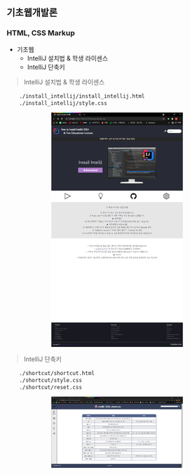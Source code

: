 ## 기초웹개발론

### HTML, CSS Markup

-   기초웹
    -   IntelliJ 설치법 & 학생 라이센스
    -   IntelliJ 단축키

> IntelliJ 설치법 & 학생 라이센스

```
    ./install_intellij/install_intellij.html
    ./install_intellij/style.css
```

<center> <img src="./img/install_intellij.png" width="300"> </center>

> IntelliJ 단축키

```
    ./shortcut/shortcut.html
    ./shortcut/style.css
    ./shortcut/reset.css
```

<center> <img src="./img/shortcut.png" width="300"> </center>
